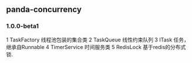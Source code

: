 ## panda-concurrency
### 1.0.0-beta1
1 TaskFactory 线程池包装的集合类
2 TaskQueue 线性约束队列
3 ITask 任务，继承自Runnable
4 TimerService 时间服务类
5 RedisLock 基于redis的分布式锁.
